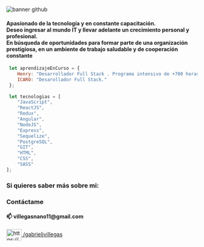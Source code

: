 ![banner github](https://user-images.githubusercontent.com/77753478/130086274-26b87239-beeb-414f-ba04-ad271e6819ba.jpg)


<h4>Apasionado de la tecnología y en constante capacitación. </br>
Deseo ingresar al mundo IT y llevar adelante un crecimiento personal y profesional. </br>
En búsqueda de oportunidades para formar parte de una organización prestigiosa, en un ambiente de trabajo saludable y de cooperación constante
</h4>


```js 
 let aprendizajeEnCurso = {
    Henry: "Desarrollador Full Stack . Programa intensivo de +700 horas basado en prácticas y proyectos reales",
    ICARO: "Desarollador Full Stack."
 };
 
 let tecnologias = [ 
    "JavaScript",
    "ReactJS",
    "Redux",
    "Angular",
    "NodeJS",
    "Express",
    "Sequelize",
    "PostgreSQL",
    "GIT",
    "HTML", 
    "CSS", 
    "SASS" 
];
```

<h3>Si quieres saber más sobre mi:</h3>
<h3 align="left">Contáctame</h3>
<h4>📫 villegasnano11@gmail.com</h4>
<p align="left">
<a href="https://linkedin.com/in/https://www.linkedin.com/in/gabrieljvillegas/" target="blank"><img align="center" src="https://raw.githubusercontent.com/rahuldkjain/github-profile-readme-generator/master/src/images/icons/Social/linked-in-alt.svg" alt="https://www.linkedin.com/in/gabrieljvillegas/" height="30" width="40" /> /gabrieljvillegas</a>
</p>


